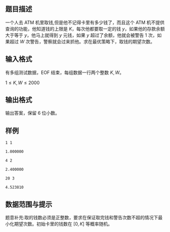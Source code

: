 ## 题目描述

一个人去 ATM 机里取钱,但是他不记得卡里有多少钱了，而且这个 ATM 机不提供查询的功能，他知道钱的上限是 $K$，每次他都要取一定的钱 $y$，如果他的存款余额大于等于 $y$，他马上就得到 $y$ 元钱，如果 $y$ 超过了余额，他就会被警告 $1$ 次，如果超过 $W$ 次警告，警察就会过来抓他。求在最优策略下，取钱的期望次数。

## 输入格式

有多组测试数据，EOF 结束，每组数据一行两个整数 $K,W$。

$1\leq K,W\leq 2000$

## 输出格式

输出答案，保留 $6$ 位小数。

## 样例

```input1
1 1
```

```output1
1.000000
```

```input2
4 2
```

```output2
2.400000
```

```input3
20 3
```

```output3
4.523810
```

## 数据范围与提示

题意补充:取的钱数必须是正整数，要求在保证取完钱和警告次数不超的情况下最小化期望次数。初始卡里的钱数在 $[0,K]$ 等概率随机。